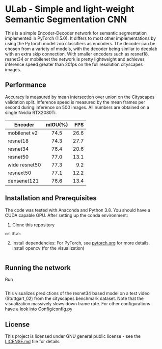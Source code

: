 # ULab - Simple and light-weight Semantic Segmentation CNN

This is a simple Encoder-Decoder network for semantic segmentation implemented in PyTorch (1.5.0). It differs to most other implementations by using the PyTorch model zoo classifiers as encoders. The decoder can be chosen from a variety of models, with the decoder being similar to deeplab with an extra skip connection. With smaller encoders such as resnet18, resnet34 or mobilenet the network is pretty lightweight and achieves inference speed greater than 20fps on the full resolution cityscapes images. 

## Performance

Accuracy is measured by mean intersection over union on the Cityscapes validation split. Inference speed is measured by the mean frames per second during inference on 500 images. All numbers are obtained on a single Nvidia RTX2080Ti.

| Encoder       | mIOU(%) |  FPS |
|---------------|:-------:|-----:|
| mobilenet v2  |   74.5  | 26.6 |
| resnet18      |   74.3  | 27.7 |
| resnet34      |   76.4  | 20.6 |
| resnet50      |   77.0  | 13.1 |
| wide resnet50 |   77.3  |  9.2 |
| resnext50     |   77.1  | 12.2 |
| densenet121   |   76.6  | 13.4 |


## Installation and Prerequisites

The code was tested with Anaconda and Python 3.8. You should have a CUDA capable GPU. After setting up the conda environment:

1. Clone this repository
```git clone https://github.com/LennartEvers/Ulab.git
cd Ulab
```
2. Install dependencies: For PyTorch, see [pytorch.org](https://www.pytorch.org) for more details. 
install opencv (for the visualization)
```pip install opencv-python
```

## Running the network
Run 
```python demo.py --config ULab_resnet34 --visualize_preds True
```
This visualizes predictions of the resnet34 based model on a test video (Stuttgart_02) from the cityscapes benchmark dataset. Note that the visualization massively slows down frame rate. For other configurations have a look into Config/config.py


## License

This project is licensed under GNU general public license - see the [LICENSE.md](LICENSE.md) file for details

